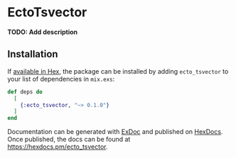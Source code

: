 # EctoTsvector

**TODO: Add description**

## Installation

If [available in Hex](https://hex.pm/docs/publish), the package can be installed
by adding `ecto_tsvector` to your list of dependencies in `mix.exs`:

```elixir
def deps do
  [
    {:ecto_tsvector, "~> 0.1.0"}
  ]
end
```

Documentation can be generated with [ExDoc](https://github.com/elixir-lang/ex_doc)
and published on [HexDocs](https://hexdocs.pm). Once published, the docs can
be found at <https://hexdocs.pm/ecto_tsvector>.

